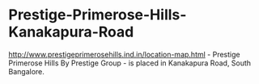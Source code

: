 # Prestige-Primerose-Hills-Kanakapura-Road
http://www.prestigeprimerosehills.ind.in/location-map.html - Prestige Primerose Hills By Prestige Group -  is placed in Kanakapura Road, South Bangalore.
